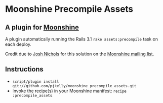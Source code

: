 # Moonshine Precompile Assets

## A plugin for [Moonshine](https://github.com/railsmachine/moonshine)

A plugin automatically running the Rails 3.1 `rake assets:precompile` task on each deploy.

Credit due to [Josh Nichols](https://github.com/technicalpickles) for this solution on the [Moonshine mailing list](http://groups.google.com/group/railsmachine-moonshine/browse_thread/thread/5d7ec013661b9b07).

## Instructions

* `script/plugin install git://github.com/pjkelly/moonshine_precompile_assets.git`
* Invoke the recipe(s) in your Moonshine manifest: `recipe :precompile_assets`
